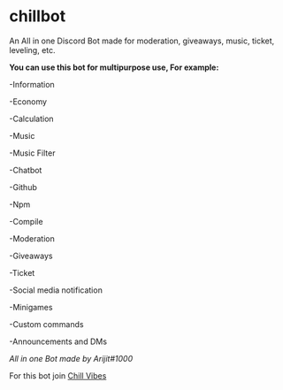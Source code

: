# chillbot
An All in one Discord Bot made for moderation, giveaways, music, ticket, leveling, etc.

**You can use this bot for multipurpose use, For example:**

-Information

-Economy

-Calculation

-Music

-Music Filter

-Chatbot

-Github

-Npm

-Compile

-Moderation

-Giveaways

-Ticket

-Social media notification

-Minigames

-Custom commands

-Announcements and DMs

_All in one Bot made by Arijit#1000_

For this bot join [Chill Vibes](https://dsc.gg/chillvibesdc)

